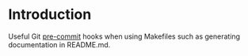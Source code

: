 # Introduction
Useful Git [pre-commit](http://pre-commit.com) hooks when using Makefiles such as generating documentation in README.md.
